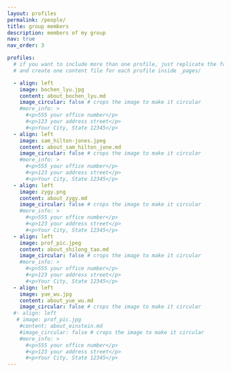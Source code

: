 ```yaml
---
layout: profiles
permalink: /people/
title: group members
description: members of my group
nav: true
nav_order: 3

profiles:
  # if you want to include more than one profile, just replicate the following block
  # and create one content file for each profile inside _pages/

  - align: left
    image: bochen_lyu.jpg
    content: about_bochen_lyu.md
    image_circular: false # crops the image to make it circular
    #more_info: >
      #<p>555 your office number</p>
      #<p>123 your address street</p>
      #<p>Your City, State 12345</p>
  - align: left
    image: sam_hilton-jones.jpeg
    content: about_sam_hilton_jone.md
    image_circular: false # crops the image to make it circular
    #more_info: >
      #<p>555 your office number</p>
      #<p>123 your address street</p>
      #<p>Your City, State 12345</p>
  - align: left
    image: zygy.png
    content: about_zygy.md
    image_circular: false # crops the image to make it circular
    #more_info: >
      #<p>555 your office number</p>
      #<p>123 your address street</p>
      #<p>Your City, State 12345</p>
  - align: left
    image: prof_pic.jpeg
    content: about_shilong_tao.md
    image_circular: false # crops the image to make it circular
    #more_info: >
      #<p>555 your office number</p>
      #<p>123 your address street</p>
      #<p>Your City, State 12345</p>
  - align: left
    image: yue_wu.jpg
    content: about_yue_wu.md
    image_circular: false # crops the image to make it circular
  #- align: left
   # image: prof_pic.jpg
    #content: about_einstein.md
    #image_circular: false # crops the image to make it circular
    #more_info: >
      #<p>555 your office number</p>
      #<p>123 your address street</p>
      #<p>Your City, State 12345</p>
---
```


